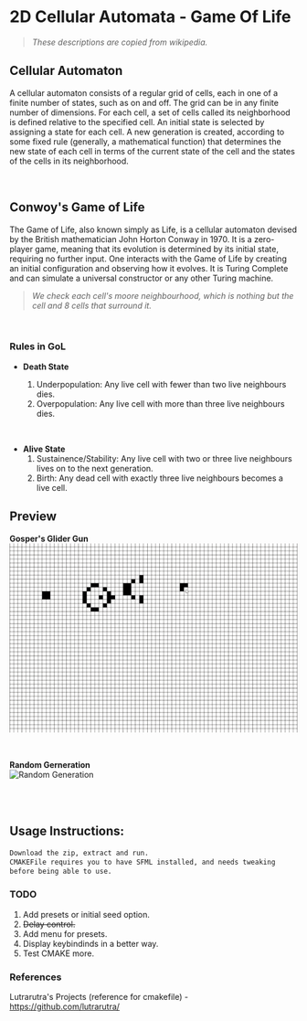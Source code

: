 # 2D Cellular Automata - Game Of Life

> _These descriptions are copied from wikipedia._

## Cellular Automaton

A cellular automaton consists of a regular grid of cells, each in one of a finite number of states, such as on and off. The grid can be in any finite number of dimensions. For each cell, a set of cells called its neighborhood is defined relative to the specified cell. An initial state is selected by assigning a state for each cell. A new generation is created, according to some fixed rule (generally, a mathematical function) that determines the new state of each cell in terms of the current state of the cell and the states of the cells in its neighborhood.

<br/>

## Conwoy's Game of Life

The Game of Life, also known simply as Life, is a cellular automaton devised by the British mathematician John Horton Conway in 1970. It is a zero-player game, meaning that its evolution is determined by its initial state, requiring no further input. One interacts with the Game of Life by creating an initial configuration and observing how it evolves. It is Turing Complete and can simulate a universal constructor or any other Turing machine.

> _We check each cell's moore neighbourhood, which is nothing but the cell and 8 cells that surround it._

<br>

### Rules in GoL

* **Death State**

    1. Underpopulation: Any live cell with fewer than two live neighbours dies.
    2. Overpopulation: Any live cell with more than three live neighbours dies.

<br />

* **Alive State**
    1. Sustainence/Stability: Any live cell with two or three live neighbours lives on to the next generation.
    2. Birth: Any dead cell with exactly three live neighbours becomes a live cell.

## Preview

**Gosper's Glider Gun**
<br/>
![Glider Gun](./readmeRes/glidergun.gif)

<br/>

**Random Gerneration**
<br/>
![Random Generation](./readmeRes/randGen.gif)

<br/><br/>


## Usage Instructions:
    Download the zip, extract and run.
    CMAKEFile requires you to have SFML installed, and needs tweaking before being able to use.


### TODO

1. Add presets or initial seed option.
2. ~~Delay control.~~
3. Add menu for presets.
4. Display keybindinds in a better way.
5. Test CMAKE more.

### References

Lutrarutra's Projects (reference for cmakefile) - https://github.com/lutrarutra/
